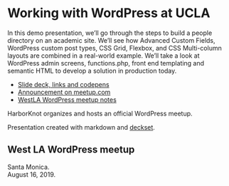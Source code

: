 # Working with WordPress at UCLA

In this demo presentation, we’ll go through the steps to build a people directory on an academic site. We’ll see how Advanced Custom Fields, WordPress custom post types, CSS Grid, Flexbox, and CSS Multi-column layouts are combined in a real-world example. We’ll take a look at WordPress admin screens, functions.php, front end templating and semantic HTML to develop a solution in production today.


- [Slide deck, links and codepens](https://speaking.scottgruber.me/273zB7/working-with-wordpress-at-ucla)
- [Announcement on meetup.com](https://www.meetup.com/LosAngelesWP/events/261947632/)
- [WestLA WordPress meetup notes](https://harborknot.com/meetup/guest-speaker-scott-gruber-advanced-custom-fields-and-css/) 

HarborKnot organizes and hosts an official WordPress meetup.

Presentation created with markdown and [deckset](https://www.deckset.com/).

## West LA WordPress meetup
Santa Monica.  
August 16, 2019. 
